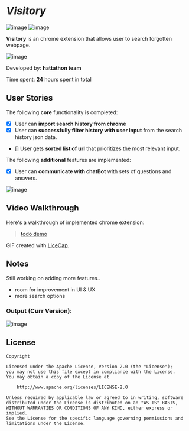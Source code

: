 
# *Visitory*
![image](https://user-images.githubusercontent.com/39285147/153732933-a361f260-1bfe-4899-983d-d69ecd8aa589.png) 
![image](https://user-images.githubusercontent.com/39285147/153733087-a0a510dc-2ed8-472b-8d38-ec218c5c0fd5.png)

**Visitory** is an chrome extension that allows user to search forgotten webpage. 

![image](https://user-images.githubusercontent.com/39285147/153733008-561a390e-a828-426c-8339-3e1def7dd5f1.png)

Developed by: **hattathon team**

Time spent: **24** hours spent in total

## User Stories

The following **core** functionality is completed:

* [X] User can **import search history from chrome**
* [X] User can **successfully filter history with user input** from the search history json data.
* [] User gets **sorted list of url** that prioritizes the most relevant input. 

The following **additional** features are implemented:

* [X] User can **communicate with chatBot** with sets of questions and answers.

![image](https://user-images.githubusercontent.com/39285147/153732943-ab7eb0b1-9ca8-49ea-95bd-9daaa71d66e5.png)

## Video Walkthrough

Here's a walkthrough of implemented chrome extension:

<blockquote class="imgur-embed-pub" lang="en" data-id="a/q7qqS0x"  ><a href="//imgur.com/linkchange">todo demo</a></blockquote>

GIF created with [LiceCap](http://www.cockos.com/licecap/).

## Notes

Still working on adding more features..
- room for improvement in UI & UX
- more search options

### Output (Curr Version):

![image](https://user-images.githubusercontent.com/39285147/153733166-fcf55942-4bb0-4525-beb1-c345cb512ba3.png)


## License

    Copyright

    Licensed under the Apache License, Version 2.0 (the "License");
    you may not use this file except in compliance with the License.
    You may obtain a copy of the License at

        http://www.apache.org/licenses/LICENSE-2.0

    Unless required by applicable law or agreed to in writing, software
    distributed under the License is distributed on an "AS IS" BASIS,
    WITHOUT WARRANTIES OR CONDITIONS OF ANY KIND, either express or implied.
    See the License for the specific language governing permissions and
    limitations under the License.
